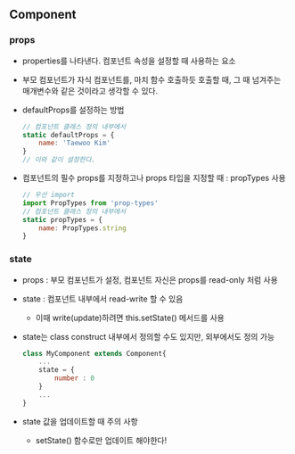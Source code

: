 ## Component

### props

* properties를 나타낸다. 컴포넌트 속성을 설정할 때 사용하는 요소
* 부모 컴포넌트가 자식 컴포넌트를, 마치 함수 호출하듯 호출할 때, 그 때 넘겨주는 매개변수와 같은 것이라고 생각할 수 있다.

* defaultProps를 설정하는 방법
    ```javascript
    // 컴포넌트 클래스 정의 내부에서
    static defaultProps = {
        name: 'Taewoo Kim'
    }
    // 이와 같이 설정한다.
    ```
* 컴포넌트의 필수 props를 지정하고나 props 타입을 지정할 때 : propTypes 사용

    ```javascript
    // 우선 import
    import PropTypes from 'prop-types'
    // 컴포넌트 클래스 정의 내부에서
    static propTypes = {
        name: PropTypes.string
    }
    ```

### state

* props : 부모 컴포넌트가 설정, 컴포넌트 자신은 props를 read-only 처럼 사용
* state : 컴포넌트 내부에서 read-write 할 수 있음
    * 이때 write(update)하려면 this.setState() 메서드를 사용
* state는 class construct 내부에서 정의할 수도 있지만, 외부에서도 정의 가능

    ```javascript
    class MyComponent extends Component{
        ...
        state = {
            number : 0
        }
        ...
    }
    ```
* state 값을 업데이트할 때 주의 사항 
    * setState() 함수로만 업데이트 해야한다!
